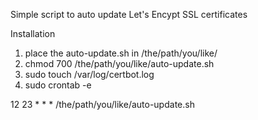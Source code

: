 Simple script to auto update Let's Encypt SSL certificates

Installation
1. place the auto-update.sh in /the/path/you/like/
2. chmod 700 /the/path/you/like/auto-update.sh
3. sudo touch /var/log/certbot.log
4. sudo crontab -e

12 23 * * * /the/path/you/like/auto-update.sh
